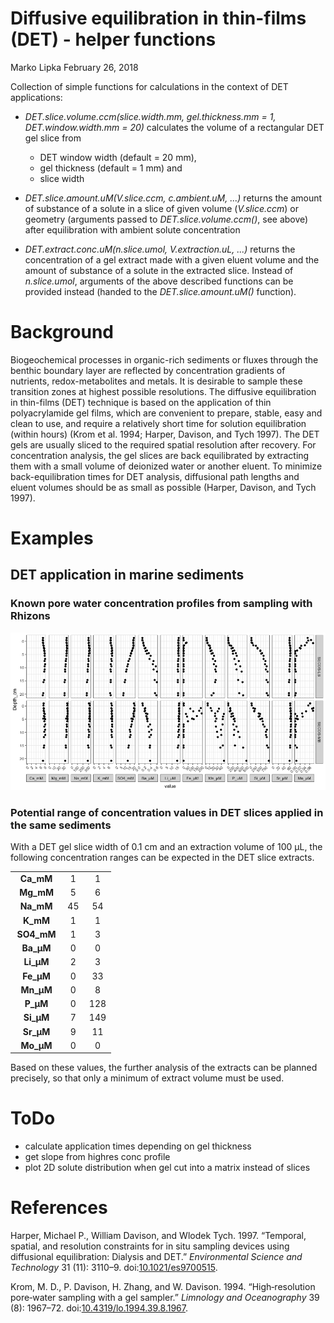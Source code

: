 Diffusive equilibration in thin-films (DET) - helper functions
================
Marko Lipka
February 26, 2018

Collection of simple functions for calculations in the context of DET applications:

-   *DET.slice.volume.ccm(slice.width.mm, gel.thickness.mm = 1, DET.window.width.mm = 20)* calculates the volume of a rectangular DET gel slice from
    -   DET window width (default = 20 mm),
    -   gel thickness (default = 1 mm) and
    -   slice width
-   *DET.slice.amount.uM(V.slice.ccm, c.ambient.uM, ...)* returns the amount of substance of a solute in a slice of given volume (*V.slice.ccm*) or geometry (arguments passed to *DET.slice.volume.ccm()*, see above) after equilibration with ambient solute concentration

-   *DET.extract.conc.uM(n.slice.umol, V.extraction.uL, ...)* returns the concentration of a gel extract made with a given eluent volume and the amount of substance of a solute in the extracted slice. Instead of *n.slice.umol*, arguments of the above described functions can be provided instead (handed to the *DET.slice.amount.uM()* function).

Background
==========

Biogeochemical processes in organic-rich sediments or fluxes through the benthic boundary layer are reflected by concentration gradients of nutrients, redox-metabolites and metals. It is desirable to sample these transition zones at highest possible resolutions. The diffusive equilibration in thin-films (DET) technique is based on the application of thin polyacrylamide gel films, which are convenient to prepare, stable, easy and clean to use, and require a relatively short time for solution equilibration (within hours) (Krom et al. 1994; Harper, Davison, and Tych 1997). The DET gels are usually sliced to the required spatial resolution after recovery. For concentration analysis, the gel slices are back equilibrated by extracting them with a small volume of deionized water or another eluent. To minimize back-equilibration times for DET analysis, diffusional path lengths and eluent volumes should be as small as possible (Harper, Davison, and Tych 1997).

Examples
========

DET application in marine sediments
-----------------------------------

### Known pore water concentration profiles from sampling with Rhizons

![](README_files/figure-markdown_github/loadandplot-1.png)

### Potential range of concentration values in DET slices applied in the same sediments

With a DET gel slice width of 0.1 cm and an extraction volume of 100 µL, the following concentration ranges can be expected in the DET slice extracts.

<table style="width:32%;">
<colgroup>
<col width="18%" />
<col width="6%" />
<col width="6%" />
</colgroup>
<tbody>
<tr class="odd">
<td align="center"><strong>Ca_mM</strong></td>
<td align="center">1</td>
<td align="center">1</td>
</tr>
<tr class="even">
<td align="center"><strong>Mg_mM</strong></td>
<td align="center">5</td>
<td align="center">6</td>
</tr>
<tr class="odd">
<td align="center"><strong>Na_mM</strong></td>
<td align="center">45</td>
<td align="center">54</td>
</tr>
<tr class="even">
<td align="center"><strong>K_mM</strong></td>
<td align="center">1</td>
<td align="center">1</td>
</tr>
<tr class="odd">
<td align="center"><strong>SO4_mM</strong></td>
<td align="center">1</td>
<td align="center">3</td>
</tr>
<tr class="even">
<td align="center"><strong>Ba_µM</strong></td>
<td align="center">0</td>
<td align="center">0</td>
</tr>
<tr class="odd">
<td align="center"><strong>Li_µM</strong></td>
<td align="center">2</td>
<td align="center">3</td>
</tr>
<tr class="even">
<td align="center"><strong>Fe_µM</strong></td>
<td align="center">0</td>
<td align="center">33</td>
</tr>
<tr class="odd">
<td align="center"><strong>Mn_µM</strong></td>
<td align="center">0</td>
<td align="center">8</td>
</tr>
<tr class="even">
<td align="center"><strong>P_µM</strong></td>
<td align="center">0</td>
<td align="center">128</td>
</tr>
<tr class="odd">
<td align="center"><strong>Si_µM</strong></td>
<td align="center">7</td>
<td align="center">149</td>
</tr>
<tr class="even">
<td align="center"><strong>Sr_µM</strong></td>
<td align="center">9</td>
<td align="center">11</td>
</tr>
<tr class="odd">
<td align="center"><strong>Mo_µM</strong></td>
<td align="center">0</td>
<td align="center">0</td>
</tr>
</tbody>
</table>

Based on these values, the further analysis of the extracts can be planned precisely, so that only a minimum of extract volume must be used.

ToDo
====

-   calculate application times depending on gel thickness
-   get slope from highres conc profile
-   plot 2D solute distribution when gel cut into a matrix instead of slices

References
==========

Harper, Michael P., William Davison, and Wlodek Tych. 1997. “Temporal, spatial, and resolution constraints for in situ sampling devices using diffusional equilibration: Dialysis and DET.” *Environmental Science and Technology* 31 (11): 3110–9. doi:[10.1021/es9700515](https://doi.org/10.1021/es9700515).

Krom, M. D., P. Davison, H. Zhang, and W. Davison. 1994. “High‐resolution pore‐water sampling with a gel sampler.” *Limnology and Oceanography* 39 (8): 1967–72. doi:[10.4319/lo.1994.39.8.1967](https://doi.org/10.4319/lo.1994.39.8.1967).
